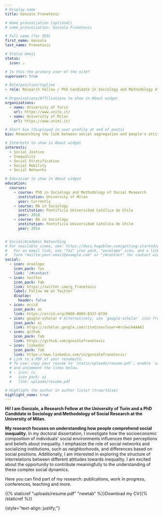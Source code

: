 ```yaml
---
# Display name
title: Gonzalo Franetovic

# Name pronunciation (optional)
# name_pronunciation: Gonzalo Franetovic

# Full name (for SEO)
first_name: Gonzalo
last_name: Franetovic

# Status emoji
status:
  icon: ☕️

# Is this the primary user of the site?
superuser: true

# Role/position/tagline
- role: Research Fellow / PhD Candidate in Sociology and Methodology of Social Research

# Organizations/Affiliations to show in About widget
organizations:
  - name: University of Turin
    url: https://www.unito.it/
  - name: University of Milan
    url: https://www.unimi.it/

# Short bio (displayed in user profile at end of posts)
bio: Researching the link between social segregation and people's attitudes towards inequality.

# Interests to show in About widget
interests:
  - Social Justice
  - Inequality
  - Social Stratification
  - Social Mobility
  - Social Networks

# Education to show in About widget
education:
  courses:
    - course: PhD in Sociology and Methodology of Social Research
      institution: University of Milan
      year: Currently
    - course: MA in Sociology
      institution: Pontificia Universidad Católica de Chile
      year: 2018
    - course: BA in Sociology
      institution: Pontificia Universidad Católica de Chile
      year: 2014


# Social/Academic Networking
# For available icons, see: https://docs.hugoblox.com/getting-started/page-builder/#icons
#   For an email link, use "fas" icon pack, "envelope" icon, and a link in the
#   form "mailto:your-email@example.com" or "/#contact" for contact widget.
social:
  - icon: envelope
    icon_pack: fas
    link: '/#contact'
  - icon: twitter
    icon_pack: fab
    link: https://twitter.com/g_franetovic
    label: Follow me on Twitter
    display:
      header: false
  - icon: orcid
    icon_pack: ai
    link: https://orcid.org/0000-0003-0337-0739
  - icon: google-scholar # Alternatively, use `google-scholar` icon from `ai` icon pack
    icon_pack: ai
    link: https://scholar.google.com/citations?user=WrckwikAAAAJ
  - icon: github
    icon_pack: fab
    link: https://github.com/gonzalofranetovic
  - icon: linkedin
    icon_pack: fab
    link: https://www.linkedin.com/in/gonzalofranetovic/
  # Link to a PDF of your resume/CV.
  # To use: copy your resume to `static/uploads/resume.pdf`, enable `ai` icons in `params.yaml`,
  # and uncomment the lines below.
  # - icon: cv
  #   icon_pack: ai
  #   link: uploads/resume.pdf

# Highlight the author in author lists? (true/false)
highlight_name: true
---
```



**Hi! I am Gonzalo, a Research Fellow at the University of Turin and a PhD Candidate in Sociology and Methodology of Social Research at the University of Milan.** 

**My research focuses on understanding how people comprehend social inequality.** In my doctoral dissertation, I investigate how the socioeconomic composition of individuals' social environments influences their perceptions and beliefs about inequality. I emphasize the role of social networks and socializing institutions, such as neighborhoods, and differences based on social positions. Additionally, I am interested in exploring the structure of interrelations between different attitudes towards inequality. I am excited about the opportunity to contribute meaningfully to the understanding of these complex social dynamics.

Here you can find part of my research: publications, work in progress, conferences, teaching and more.

{{% staticref "uploads/resume.pdf" "newtab" %}}Download my CV{{% /staticref %}}


{style="text-align: justify;"}
